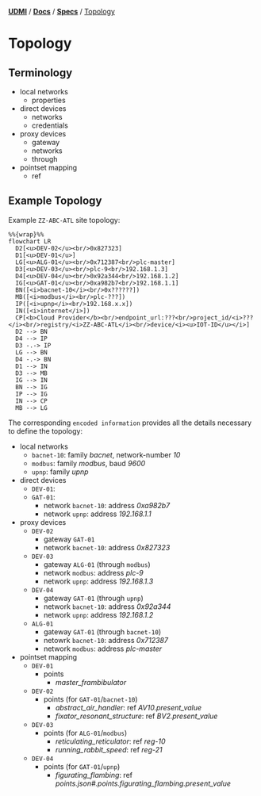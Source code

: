 [**UDMI**](../../) / [**Docs**](../) / [**Specs**](./) / [Topology](#)

# Topology

## Terminology

* local networks
  * properties
* direct devices
  * networks
  * credentials
* proxy devices
  * gateway
  * networks
  * through
* pointset mapping
  * ref

## Example Topology

Example `ZZ-ABC-ATL` site topology:
```mermaid
%%{wrap}%%
flowchart LR
  D2[<u>DEV-02</u><br/>0x827323]
  D1[<u>DEV-01</u>]
  LG[<u>ALG-01</u><br/>0x712387<br/>plc-master]
  D3[<u>DEV-03</u><br/>plc-9<br/>192.168.1.3]
  D4[<u>DEV-04</u><br/>0x92a344<br/>192.168.1.2]
  IG[<u>GAT-01</u><br/>0xa982b7<br/>192.168.1.1]
  BN([<i>bacnet-10</i><br/>0x??????])
  MB([<i>modbus</i><br/>plc-???])
  IP([<i>upnp</i><br/>192.168.x.x])
  IN([<i>internet</i>])
  CP[<b>Cloud Provider</b><br/>endpoint_url:???<br/>project_id/<i>???</i><br/>registry/<i>ZZ-ABC-ATL</i><br/>device/<i><u>IOT-ID</u></i>]
  D2 --> BN
  D4 --> IP
  D3 -.-> IP
  LG --> BN
  D4 -.-> BN
  D1 --> IN
  D3 --> MB
  IG --> IN
  BN --> IG
  IP --> IG
  IN --> CP
  MB --> LG
```

The corresponding `encoded information` provides all the details necessary to define the topology:
* local networks
  * `bacnet-10`: family _bacnet_, network-number _10_
  * `modbus`: family _modbus_, baud _9600_
  * `upnp`: family _upnp_
* direct devices
  * `DEV-01`:
  * `GAT-01`:
    * network `bacnet-10`: address _0xa982b7_
    * network `upnp`: address _192.168.1.1_
* proxy devices
  * `DEV-02`
    * gateway `GAT-01`
    * network `bacnet-10`: address _0x827323_
  * `DEV-03`
    * gateway `ALG-01` (through `modbus`)
    * network `modbus`: address _plc-9_
    * network `upnp`: address _192.168.1.3_
  * `DEV-04`
    * gateway `GAT-01` (through `upnp`)
    * network `bacnet-10`: address _0x92a344_
    * network `upnp`: address _192.168.1.2_
  * `ALG-01`
    * gateway `GAT-01` (through `bacnet-10`)
    * netowrk `bacnet-10`: address _0x712387_
    * network `modbus`: address _plc-master_
* pointset mapping
  * `DEV-01`
    * points
      * _master\_frambibulator_
  * `DEV-02`
    * points (for `GAT-01`/`bacnet-10`)
      * _abstract\_air\_handler_: ref _AV10.present_value_
      * _fixator\_resonant\_structure_: ref _BV2.present_value_
  * `DEV-03`
    * points (for `ALG-01`/`modbus`)
      * _reticulating\_reticulator_: ref _reg-10_
      * _running\_rabbit\_speed_: ref _reg-21_
  * `DEV-04`
    * points (for `GAT-01`/`upnp`)
      * _figurating\_flambing_: ref _points.json#.points.figurating\_flambing.present\_value_
